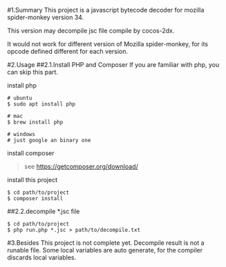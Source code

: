 #1.Summary
This project is a javascript bytecode decoder for mozilla spider-monkey version 34.

This version may decompile jsc file compile by cocos-2dx.

It would not work for different version of Mozilla spider-monkey, for its opcode defined different for each version.

#2.Usage
##2.1.Install PHP and Composer
If you are familiar with php, you can skip this part.

install php
```
# ubuntu
$ sudo apt install php

# mac
$ brew install php

# windows
# just google an binary one
```
install composer
>see https://getcomposer.org/download/

install this project
```
$ cd path/to/project
$ composer install
```

##2.2.decompile *.jsc file
```
$ cd path/to/project
$ php run.php *.jsc > path/to/decompile.txt
```

#3.Besides
This project is not complete yet. Decompile result is not a runable file. Some local variables are auto generate, for the compiler discards local variables.
